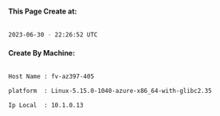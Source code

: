 
   
#### This Page Create at:

```bash

2023-06-30 - 22:26:52 UTC

```

#### Create By Machine:

```bash

Host Name : fv-az397-405

platform  : Linux-5.15.0-1040-azure-x86_64-with-glibc2.35

Ip Local  : 10.1.0.13

```

